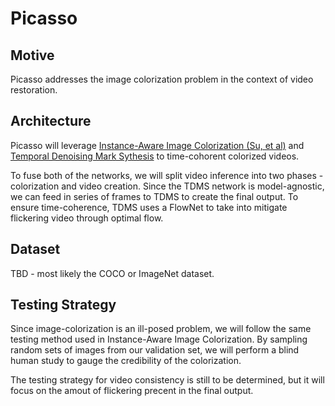 # Picasso

## Motive

Picasso addresses the image colorization problem in the context of video restoration. 

## Architecture

Picasso will leverage [Instance-Aware Image Colorization (Su, et al)](papers/InstColorization.pdf) and [Temporal Denoising Mark Sythesis](papers/TDMS.pdf) to time-cohorent colorized videos. 

To fuse both of the networks, we will split video inference into two phases - colorization and video creation. Since the TDMS network is model-agnostic, we can feed in series of frames to TDMS to create the final output. To ensure time-coherence, TDMS uses a FlowNet to take into mitigate flickering video through optimal flow.

## Dataset 

TBD - most likely the COCO or ImageNet dataset.

## Testing Strategy

Since image-colorization is an ill-posed problem, we will follow the same testing method used in Instance-Aware Image Colorization. By sampling random sets of images from our validation set, we will perform a blind human study to gauge the credibility of the colorization. 

The testing strategy for video consistency is still to be determined, but it will focus on the amout of flickering precent in the final output. 
